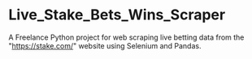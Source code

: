# Live_Stake_Bets_Wins_Scraper
A Freelance Python project for web scraping live betting data from the "https://stake.com/" website using Selenium and Pandas. 

